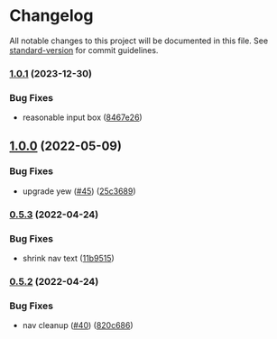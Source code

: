 # Changelog

All notable changes to this project will be documented in this file. See [standard-version](https://github.com/conventional-changelog/standard-version) for commit guidelines.

### [1.0.1](https://github.com/Terkwood/grats/compare/v1.0.0...v1.0.1) (2023-12-30)


### Bug Fixes

* reasonable input box ([8467e26](https://github.com/Terkwood/grats/commit/8467e2674e1c4123214649f9f335342ff03776a2))

## [1.0.0](https://github.com/Terkwood/grats/compare/v0.5.3...v1.0.0) (2022-05-09)


### Bug Fixes

* upgrade yew ([#45](https://github.com/Terkwood/grats/issues/45)) ([25c3689](https://github.com/Terkwood/grats/commit/25c3689bef5944a1a0a563f5b6496eab57fe7da0))

### [0.5.3](https://github.com/Terkwood/grats/compare/v0.5.2...v0.5.3) (2022-04-24)


### Bug Fixes

* shrink nav text ([11b9515](https://github.com/Terkwood/grats/commit/11b951575011f3918c89e9536d938a398367a7e3))

### [0.5.2](https://github.com/Terkwood/grats/compare/v0.5.1...v0.5.2) (2022-04-24)


### Bug Fixes

* nav cleanup ([#40](https://github.com/Terkwood/grats/issues/40)) ([820c686](https://github.com/Terkwood/grats/commit/820c686b2b8a97a7788c7b5b0610e9e29da39217))
